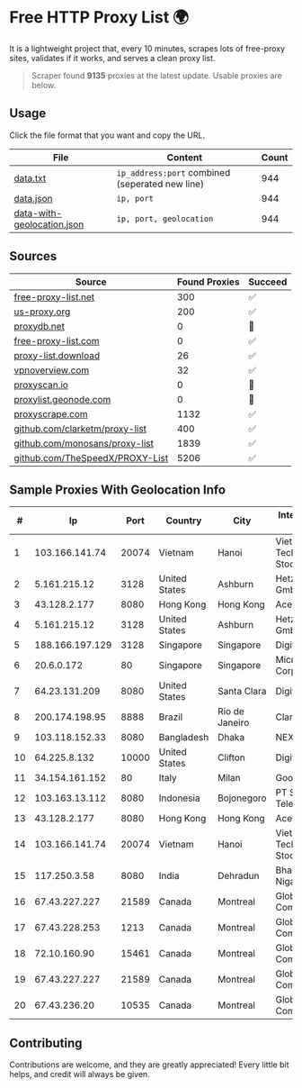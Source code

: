 
# Free HTTP Proxy List 🌍

It is a lightweight project that, every 10 minutes, scrapes lots of free-proxy sites, validates if it works, and serves a clean proxy list.


> Scraper found **9135** proxies at the latest update. Usable proxies are below.

## Usage

Click the file format that you want and copy the URL.


|File|Content|Count|
|----|-------|-----|
|[data.txt](https://raw.githubusercontent.com/themiralay/Proxy-List-World/master/data.txt)|`ip_address:port` combined (seperated new line)|944|
|[data.json](https://raw.githubusercontent.com/themiralay/Proxy-List-World/master/data.json)|`ip, port`|944|
|[data-with-geolocation.json](https://raw.githubusercontent.com/themiralay/Proxy-List-World/master/data-with-geolocation.json)|`ip, port, geolocation`|944|

## Sources

|Source|Found Proxies|Succeed|
|------|-------------|-------|
|[free-proxy-list.net](https://free-proxy-list.net)|300|✅|
|[us-proxy.org](https://www.us-proxy.org)|200|✅|
|[proxydb.net](http://proxydb.net)|0|🚫|
|[free-proxy-list.com](https://free-proxy-list.com/?page=&port=&type%5B%5D=http&type%5B%5D=https&up_time=0&search=Search)|0|✅|
|[proxy-list.download](https://www.proxy-list.download/HTTP)|26|✅|
|[vpnoverview.com](https://vpnoverview.com/privacy/anonymous-browsing/free-proxy-servers)|32|✅|
|[proxyscan.io](https://www.proxyscan.io)|0|🚫|
|[proxylist.geonode.com](https://proxylist.geonode.com/api/proxy-list?limit=300&page=1&sort_by=lastChecked&sort_type=desc&protocols=http,https)|0|🚫|
|[proxyscrape.com](https://api.proxyscrape.com/v2/?request=displayproxies&protocol=http&timeout=10000&country=all&ssl=all&anonymity=all)|1132|✅|
|[github.com/clarketm/proxy-list](https://raw.githubusercontent.com/clarketm/proxy-list/master/proxy-list-raw.txt)|400|✅|
|[github.com/monosans/proxy-list](https://raw.githubusercontent.com/monosans/proxy-list/main/proxies/http.txt)|1839|✅|
|[github.com/TheSpeedX/PROXY-List](https://raw.githubusercontent.com/TheSpeedX/PROXY-List/master/http.txt)|5206|✅|


## Sample Proxies With Geolocation Info

|#|Ip|Port|Country|City|Internet Service Provider|
|-|--|----|-------|----|-------------------------|
|1|103.166.141.74|20074|Vietnam|Hanoi|Viet NAM Cloud Technology Joint Stock Company|
|2|5.161.215.12|3128|United States|Ashburn|Hetzner Online GmbH|
|3|43.128.2.177|8080|Hong Kong|Hong Kong|Aceville Pte.ltd|
|4|5.161.215.12|3128|United States|Ashburn|Hetzner Online GmbH|
|5|188.166.197.129|3128|Singapore|Singapore|DigitalOcean, LLC|
|6|20.6.0.172|80|Singapore|Singapore|Microsoft Corporation|
|7|64.23.131.209|8080|United States|Santa Clara|DigitalOcean, LLC|
|8|200.174.198.95|8888|Brazil|Rio de Janeiro|Claro S.A|
|9|103.118.152.33|8080|Bangladesh|Dhaka|NEXTGENONLINE|
|10|64.225.8.132|10000|United States|Clifton|DigitalOcean, LLC|
|11|34.154.161.152|80|Italy|Milan|Google LLC|
|12|103.163.13.112|8080|Indonesia|Bojonegoro|PT Solusi Media Telekomunikasi|
|13|43.128.2.177|8080|Hong Kong|Hong Kong|Aceville Pte.ltd|
|14|103.166.141.74|20074|Vietnam|Hanoi|Viet NAM Cloud Technology Joint Stock Company|
|15|117.250.3.58|8080|India|Dehradun|Bharat Sanchar Nigam Ltd|
|16|67.43.227.227|21589|Canada|Montreal|GloboTech Communications|
|17|67.43.228.253|1213|Canada|Montreal|GloboTech Communications|
|18|72.10.160.90|15461|Canada|Montreal|GloboTech Communications|
|19|67.43.227.227|21589|Canada|Montreal|GloboTech Communications|
|20|67.43.236.20|10535|Canada|Montreal|GloboTech Communications|



## Contributing

Contributions are welcome, and they are greatly appreciated! Every
little bit helps, and credit will always be given.

